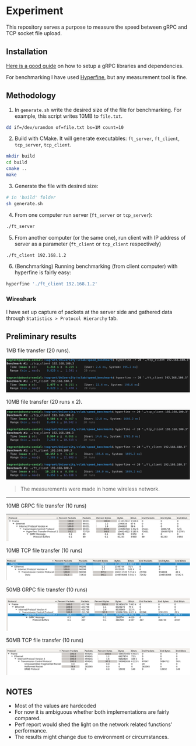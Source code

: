 # Experiment

This repository serves a purpose to measure the speed between gRPC and TCP socket file upload. 

## Installation

[Here is a good guide](https://github.com/IvanSafonov/grpc-cmake-example) on how to setup a gRPC libraries and dependencies. 

For benchmarking I have used [Hyperfine](https://github.com/sharkdp/hyperfine), but any measurement tool is fine.

## Methodology

1. In `generate.sh` write the desired size of the file for benchmarking. For example, this script writes 10MB to `file.txt`. 

```sh
dd if=/dev/urandom of=file.txt bs=1M count=10
```

2. Build with CMake. It will generate executables: `ft_server`, `ft_client`, `tcp_server`, `tcp_client`.

```sh
mkdir build
cd build
cmake ..
make
```

3. Generate the file with desired size:

```sh
# in 'build' folder
sh generate.sh
```

4. From one computer run server (`ft_server` or `tcp_server`):

```sh
./ft_server
```

5. From another computer (or the same one), run client with IP address of server as a parameter (`ft_client` or `tcp_client` respectively)

```sh
./ft_client 192.168.1.2
```

6. (Benchmarking) Running benchmarking (from client computer) with hyperfine is fairly easy:
 
```sh
hyperfine './ft_client 192.168.1.2'
```

### Wireshark

I have set up capture of packets at the server side and gathered data through `Statistics > Protocol Hierarchy` tab. 

## Preliminary results

1MB file transfer (20 runs). 

![1mb benchmark](results/benchmark_1mb.png)

10MB file transfer (20 runs x 2).

![10mb benchmark](results/benchmark_10mb.png)

> The measurements were made in home wireless network. 

---

10MB GRPC file transfer (10 runs)

![10mb wireshark grpc](results/grpc_statistics_10mb.png)

10MB TCP file transfer (10 runs)

![10mb wireshark tcp](results/tcp_statistics_10mb.png)

50MB GRPC file transfer (10 runs)

![50mb wireshark grpc](results/grpc_statistics_50mb.png)

50MB TCP file transfer (10 runs)

![50mb wireshark tcp](results/tcp_statistics_50mb.png)

## NOTES

- Most of the values are hardcoded
- For now it is ambiguous whether both implementations are fairly compared. 
- Perf report would shed the light on the network related functions' performance. 
- The results might change due to environment or circumstances.
